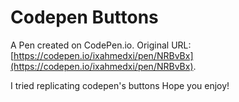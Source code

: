 # Codepen Buttons

A Pen created on CodePen.io. Original URL: [https://codepen.io/ixahmedxi/pen/NRBvBx](https://codepen.io/ixahmedxi/pen/NRBvBx).

I tried replicating codepen's buttons
Hope you enjoy!